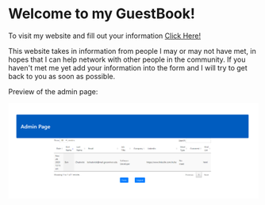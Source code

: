 <h1>Welcome to my GuestBook!</h1>

<span>To visit my website and fill out your information </span>
<a href="http://bchadwick.greenriverdev.com/305/guestbook/index.php">Click Here!<a>
  
<p>This website takes in information from people I may or may not have met, in hopes that I can help network with other people in the community. If you haven't met me yet add your information into the form and I will try to get back to you as soon as possible.</p>

<span>Preview of the admin page:</span>

![alt text](https://github.com/bchadwic/guestbook/blob/main/adminpage.PNG?raw=true)
